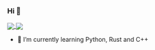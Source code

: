 ### Hi 👋

<a href="https://github.com/PinusFox/github-readme-stats">
  <img align="center" src="https://github-readme-stats.vercel.app/api?username=PinusFox&layout=compact&show_icons=true&theme=tokyonight&hide_border=true&border_radius=15&width=325&line_height=20" />
</a>
<a href="https://github.com/anuraghazra/convoychat">
  <img align="center" src="https://github-readme-stats.vercel.app/api/top-langs/?username=PinusFox&layout=compact&theme=tokyonight&hide_border=true&border_radius=15" />
</a>

<!-- - 🔭 I’m currently working on ... -->
- 🌱 I’m currently learning Python, Rust and C++
<!-- - 👯 I’m looking to collaborate on ... -->
<!-- - 🤔 I’m looking for help with ... -->
<!-- - 💬 Ask me about ... -->
<!-- - 📫 How to reach me: ... -->
<!-- - 😄 Pronouns: ... -->
<!-- - ⚡ Fun fact: ... -->
